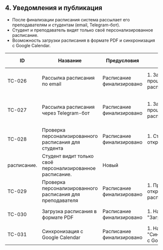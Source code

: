 ## 4. Уведомления и публикация
- После финализации расписания система рассылает его преподавателям и студентам (email, Telegram-бот).
- Студент и преподаватель видят только своё персонализированное расписание.
- Возможность загрузки расписания в формате PDF и синхронизация с Google Calendar.

|ID|Название|Предусловия|Шаги|Ожидаемый результат|Статус|
|--|--------|-----------|----|-------------------|------|
|TC-026|Рассылка расписания по email|Расписание финализировано|1. Завершить процесс генерации расписания.|Уведомления отправлены преподавателям и студентам на email.|Новый|
|TC-027|Рассылка расписания через Telegram-бот|Расписание финализировано|1. Завершить процесс генерации расписания.|Уведомления отправлены преподавателям и студентам через Telegram-бот.|Новый|
|TC-028|Проверка персонализированного расписания для студента|Расписание финализировано|1. Студент открывает своё
расписание.|Студент видит только своё персонализированное расписание.|Новый|
|TC-029|Проверка персонализированного расписания для преподавателя|Расписание финализировано|1. Преподаватель открывает своё расписание.|Преподаватель видит только своё персонализированное расписание.|Новый|
|TC-030|Загрузка расписания в формате PDF|Расписание финализировано| 1. Нажать кнопку "Загрузить PDF".|Расписание успешно загружено в формате PDF.|Новый|
|TC-031|Синхронизация с Google Calendar|Расписание финализировано| 1. Нажать кнопку "Синхронизировать с Google Calendar".|Расписание успешно синхронизировано с Google Calendar.|Новый|

